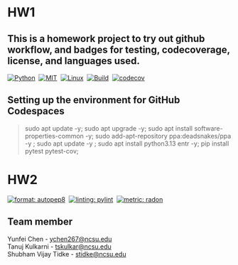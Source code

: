 # HW1

## This is a homework project to try out github workflow, and badges for testing, codecoverage, license, and languages used.

[![Python](https://img.shields.io/badge/Python-3.13-blue?style=for-the-badge&logo=python&logoColor=blue)](https://docs.python.org/3.13/whatsnew/3.13.html)&nbsp;
[![MIT](https://img.shields.io/badge/License-MIT-red?style=for-the-badge)](https://opensource.org/license/mit)&nbsp;
[![Linux](https://img.shields.io/badge/Platform-Linux-yellow?style=for-the-badge&logo=linux&logoColor=blue)](https://www.linux.org/)&nbsp;
[![Build](https://img.shields.io/github/actions/workflow/status/CSC510-YTS/Homeworks/python-app.yml?style=for-the-badge&logo=pytest&logoColor=green)](https://github.com/CSC510-YTS/Homeworks/actions/workflows/python-app.yml)&nbsp;
[![codecov](https://img.shields.io/codecov/c/github/CSC510-YTS/Homeworks?style=for-the-badge&token=QFB8RM9WKN)](https://codecov.io/gh/CSC510-YTS/Homeworks)

## Setting up the environment for GitHub Codespaces
> sudo apt update -y; sudo  apt upgrade -y; sudo apt install software-properties-common -y; sudo add-apt-repository ppa:deadsnakes/ppa -y ; sudo apt update -y ; sudo apt install python3.13 entr -y; pip install pytest pytest-cov;

# HW2
[![format: autopep8](https://img.shields.io/badge/format-autopep8-green?style=for-the-badge&logoColor=green)](https://pypi.org/project/autopep8/)&nbsp;
[![linting: pylint](https://img.shields.io/badge/linting-pylint-yellowgreen?style=for-the-badge)](https://github.com/pylint-dev/pylint)&nbsp;
[![metric: radon](https://img.shields.io/badge/metric-radon-orange?style=for-the-badge)](https://radon.readthedocs.io/en/latest/)


## Team member
Yunfei Chen - ychen267@ncsu.edu <br />
Tanuj Kulkarni - tskulkar@ncsu.edu <br />
Shubham Vijay Tidke - stidke@ncsu.edu <br />